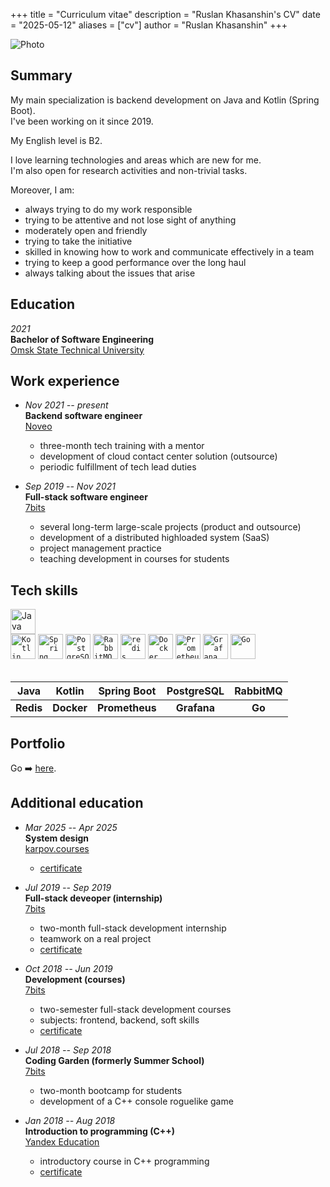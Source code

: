 +++
title = "Curriculum vitae"
description = "Ruslan Khasanshin's CV"
date = "2025-05-12"
aliases = ["cv"]
author = "Ruslan Khasanshin"
+++

![Photo](/images/photo.png)

## Summary

My main specialization is backend development on Java and Kotlin (Spring Boot).\
I've been working on it since 2019.

My English level is B2.

I love learning technologies and areas which are new for me.\
I'm also open for research activities and non-trivial tasks.

Moreover, I am:
- always trying to do my work responsible
- trying to be attentive and not lose sight of anything
- moderately open and friendly
- trying to take the initiative
- skilled in knowing how to work and communicate effectively in a team
- trying to keep a good performance over the long haul
- always talking about the issues that arise

## Education

*2021*\
**Bachelor of Software Engineering**\
[Omsk State Technical University](https://omgtu.ru/english)

## Work experience

- *Nov 2021 -- present*\
  **Backend software engineer**\
  [Noveo](https://noveogroup.com)
  - three-month tech training with a mentor
  - development of cloud contact center solution (outsource)
  - periodic fulfillment of tech lead duties

- *Sep 2019 -- Nov 2021*\
  **Full-stack software engineer**\
  [7bits](https://7bits.it/)
  - several long-term large-scale projects (product and outsource)
  - development of a distributed highloaded system (SaaS)
  - project management practice
  - teaching development in courses for students

## Tech skills

<img width="40" src="https://raw.githubusercontent.com/marwin1991/profile-technology-icons/refs/heads/main/icons/java.png" alt="Java" title="Java"/>
<div align="left">
  <code></code>
  <code><img width="40" src="https://raw.githubusercontent.com/marwin1991/profile-technology-icons/refs/heads/main/icons/kotlin.png" alt="Kotlin" title="Kotlin"/></code>
  <code><img width="40" src="https://raw.githubusercontent.com/marwin1991/profile-technology-icons/refs/heads/main/icons/spring_boot.png" alt="Spring Boot" title="Spring Boot"/></code>
  <code><img width="40" src="https://raw.githubusercontent.com/marwin1991/profile-technology-icons/refs/heads/main/icons/postgresql.png" alt="PostgreSQL" title="PostgreSQL"/></code>
  <code><img width="40" src="https://raw.githubusercontent.com/marwin1991/profile-technology-icons/refs/heads/main/icons/rabbitmq.png" alt="RabbitMQ" title="RabbitMQ"/></code>
  <code><img width="40" src="https://raw.githubusercontent.com/marwin1991/profile-technology-icons/refs/heads/main/icons/redis.png" alt="redis" title="redis"/></code>
  <code><img width="40" src="https://raw.githubusercontent.com/marwin1991/profile-technology-icons/refs/heads/main/icons/docker.png" alt="Docker" title="Docker"/></code>
  <code><img width="40" src="https://raw.githubusercontent.com/marwin1991/profile-technology-icons/refs/heads/main/icons/prometheus.png" alt="Prometheus" title="Prometheus"/></code>
  <code><img width="40" src="https://raw.githubusercontent.com/marwin1991/profile-technology-icons/refs/heads/main/icons/grafana.png" alt="Grafana" title="Grafana"/></code>
  <code><img width="40" src="https://raw.githubusercontent.com/marwin1991/profile-technology-icons/refs/heads/main/icons/go.png" alt="Go" title="Go"/></code>
</div>
<br>

|   Java    |   Kotlin   |  Spring Boot   | PostgreSQL  | **RabbitMQ** |
|:---------:|:----------:|:--------------:|:-----------:|:------------:|
| **Redis** | **Docker** | **Prometheus** | **Grafana** |    **Go**    |

## Portfolio

Go ➡️ [here](/portfolio).

## Additional education

- *Mar 2025 -- Apr 2025*\
  **System design**\
  [karpov.courses](https://karpov.courses/systemdesign)
  - [certificate](https://drive.google.com/file/d/1ihS1ptb-Cnh_o4FjtVg2g3Mqhxd3Uy0Z/view)

- *Jul 2019 -- Sep 2019*\
  **Full-stack deveoper (internship)**\
  [7bits](https://internship.itlft.ru)
  - two-month full-stack development internship
  - teamwork on a real project
  - [certificate](https://drive.google.com/file/d/1KyqLdlHFrag7zAbUZvgwgCcckZKdk_O0/view)

- *Oct 2018 -- Jun 2019*\
  **Development (courses)**\
  [7bits](https://courses.itlft.ru/development)
  - two-semester full-stack development courses
  - subjects: frontend, backend, soft skills
  - [certificate](https://drive.google.com/file/d/1-zEE8Zy9r200uSdMm3cD4ih4FcASuihl/view)

- *Jul 2018 -- Sep 2018*\
  **Coding Garden (formerly Summer School)**\
  [7bits](https://gardens.itlft.ru/development)
  - two-month bootcamp for students
  - development of a C++ console roguelike game

- *Jan 2018 -- Aug 2018*\
  **Introduction to programming (C++)**\
  [Yandex Education](https://education.yandex.ru)
  - introductory course in C++ programming
  - [certificate](https://drive.google.com/file/d/1QI4D7auBt7NFWnGPSnsSB6TYm0VLg-0y/view)
